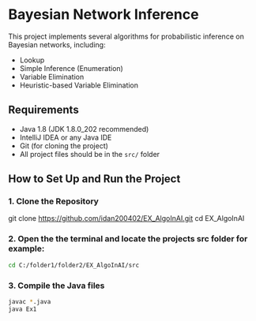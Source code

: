 #  Bayesian Network Inference

This project implements several algorithms for probabilistic inference on Bayesian networks, including:
- Lookup
- Simple Inference (Enumeration)
- Variable Elimination
- Heuristic-based Variable Elimination

## Requirements

- Java 1.8 (JDK 1.8.0_202 recommended)
- IntelliJ IDEA or any Java IDE
- Git (for cloning the project)
- All project files should be in the `src/` folder

## How to Set Up and Run the Project

### 1. Clone the Repository

git clone https://github.com/idan200402/EX_AlgoInAI.git
cd EX_AlgoInAI
### 2. Open the the terminal and locate the projects src folder for example:
```bash
cd C:/folder1/folder2/EX_AlgoInAI/src
```
### 3. Compile the Java files

```bash
javac *.java
java Ex1  
```
